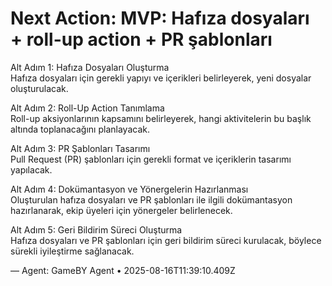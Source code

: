 # Next Action: MVP: Hafıza dosyaları + roll-up action + PR şablonları

Alt Adım 1: Hafıza Dosyaları Oluşturma  
Hafıza dosyaları için gerekli yapıyı ve içerikleri belirleyerek, yeni dosyalar oluşturulacak.

Alt Adım 2: Roll-Up Action Tanımlama  
Roll-up aksiyonlarının kapsamını belirleyerek, hangi aktivitelerin bu başlık altında toplanacağını planlayacak.

Alt Adım 3: PR Şablonları Tasarımı  
Pull Request (PR) şablonları için gerekli format ve içeriklerin tasarımı yapılacak.

Alt Adım 4: Dokümantasyon ve Yönergelerin Hazırlanması  
Oluşturulan hafıza dosyaları ve PR şablonları ile ilgili dokümantasyon hazırlanarak, ekip üyeleri için yönergeler belirlenecek.

Alt Adım 5: Geri Bildirim Süreci Oluşturma  
Hafıza dosyaları ve PR şablonları için geri bildirim süreci kurulacak, böylece sürekli iyileştirme sağlanacak.

— Agent: GameBY Agent • 2025-08-16T11:39:10.409Z
